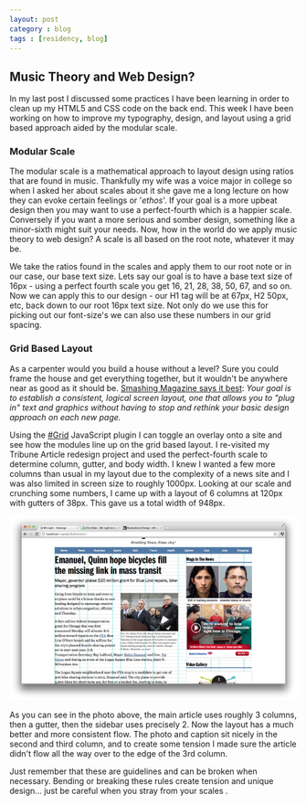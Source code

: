 ```yaml
---
layout: post
category : blog
tags : [residency, blog]
---
```


<article>
  <h2>Music Theory and Web Design?</h2>
  <p>In my last post I discussed some practices I have been learning in order to clean up my HTML5 and CSS code on the back end.  This week I have been working on how to improve my typography, design, and layout using a grid based approach aided by the modular scale.</p>
  <h3>Modular Scale</h3>
  <p>The modular scale is a mathematical approach to layout design using ratios that are found in music. Thankfully my wife was a voice major in college so when I asked her about scales about it she gave me a long lecture on how they can evoke certain feelings or '<em>ethos</em>'.  If your goal is a more upbeat design then you may want to use a perfect-fourth which is a happier scale.  Conversely if you want a more serious and somber design, something like a minor-sixth might suit your needs. Now, how in the world do we apply music theory to web design? A scale is all based on the root note, whatever it may be.</p>
  <p>We take the ratios found in the scales and apply them to our root note or in our case, our base text size. Lets say our goal is to have a base text size of 16px - using a perfect fourth scale you get 16, 21, 28, 38, 50, 67, and so on. Now we can apply this to our design - our H1 tag will be at 67px, H2 50px, etc, back down to our root 16px text size. Not only do we use this for picking out our font-size's we can also use these numbers in our grid spacing.</p>
  <h3>Grid Based Layout</h3>
  <p>As a carpenter would you build a house without a level?  Sure you could frame the house and get everything together, but it wouldn't be anywhere near as good as it should be.  <a href="http://www.smashingmagazine.com/2007/04/14/designing-with-grid-based-approach/">Smashing Magazine says it best</a>: <em>Your goal is to establish a consistent, logical screen layout, one that allows you to &quot;plug in&quot; text and graphics without having to stop and rethink your basic design approach on each new page.</em></p>
  <p>Using the <a href="http://www.hashgrid.com">#Grid</a> JavaScript plugin I can toggle an overlay onto a site and see how the modules line up on the grid based layout. I re-visited my Tribune Article redesign project and used the perfect-fourth scale to determine column, gutter, and body width.  I knew I wanted a few more columns than usual in my layout due to the complexity of a news site and I was also limited in screen size to roughly 1000px.  Looking at our scale and crunching some numbers, I came up with a layout of 6 columns at 120px with gutters of 38px.  This gave us a total width of 948px.</p>
  <img src="/images/grid_layout.png" alt="Grid Based Layout" />
  <p>As you can see in the photo above, the main article uses roughly 3 columns, then a gutter, then the sidebar uses precisely 2. Now the layout has a much better and more consistent flow. The photo and caption sit nicely in the second and third column, and to create some tension I made sure the article didn't flow all the way over to the edge of the 3rd column.</p>
  <p>Just remember that these are guidelines and can be broken when necessary. Bending or breaking these rules create tension and unique design... just be careful when you stray from your scales .</p>
</article>
	
